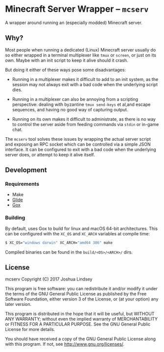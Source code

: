Minecraft Server Wrapper – `mcserv`
============================================

A wrapper around running an (especially modded) Minecraft server.

Why?
-----

Most people when running a dedicated (Linux) Minecraft server usually do so
either wrapped in a  terminal multiplexer like `tmux` or `screen`, or just on
its own. Maybe with an init script to keep it alive should it crash.

But doing it either of these ways pose some disadvantages:

- Running in a multiplexer makes it difficult to add to an init system, as the
session may not always exit with a bad code when the underlying script dies.

- Running in a multiplexer can also be annoying from a scripting perspective:
dealing with byzantine `tmux send-keys` et al,and escape sequences, and having
no good way of capturing output.

- Running on its own makes it difficult to administrate, as there is no way
to control the server aside from feeding commands via `stdin` or in-game chat.

The `mcserv` tool solves these issues by wrapping the actual server script and
exposing an RPC socket which can be controlled via a simple JSON interface. It
can be configured to exit with a bad code when the underlying server does, or
attempt to keep it alive itself.

Development
--------------

### Requirements

- Make
- [Glide](https://github.com/Masterminds/glide)
- [Gox](https://github.com/mitchellh/gox)


### Building

By default, uses Gox to build for linux and macOS 64-bit architectures. This can
be configured with the `XC_OS` and `XC_ARCH` variables at compile time:

```bash
$ XC_OS="windows darwin" XC_ARCH="amd64 386" make
```

Compiled binaries can be found in the `build/<OS>/<ARCH>/` dirs.

License
---------

mcserv
Copyright (C) 2017 Joshua Lindsey

This program is free software: you can redistribute it and/or modify
it under the terms of the GNU General Public License as published by
the Free Software Foundation, either version 3 of the License, or
(at your option) any later version.

This program is distributed in the hope that it will be useful,
but WITHOUT ANY WARRANTY; without even the implied warranty of
MERCHANTABILITY or FITNESS FOR A PARTICULAR PURPOSE.  See the
GNU General Public License for more details.

You should have received a copy of the GNU General Public License
along with this program.  If not, see <http://www.gnu.org/licenses/>.

